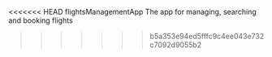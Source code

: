 <<<<<<< HEAD
 flightsManagementApp
The app for managing, searching and booking flights
>>>>>>> b5a353e94ed5fffc9c4ee043e732c7092d9055b2
